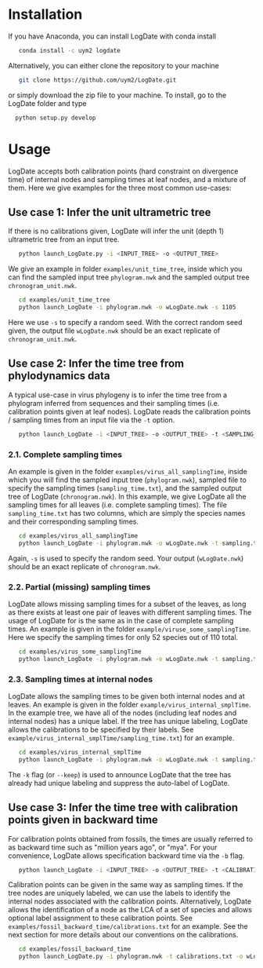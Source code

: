 # Installation
If you have Anaconda, you can install LogDate with conda install

``` bash
   conda install -c uym2 logdate 
```  

Alternatively, you can either clone the repository to your machine 
```bash
   git clone https://github.com/uym2/LogDate.git
```
or simply download the zip file to your machine. To install, go to the LogDate folder and type

``` bash
  python setup.py develop
```

# Usage
LogDate accepts both calibration points (hard constraint on divergence time) of internal nodes and sampling times at leaf nodes, and a mixture of them. Here we give examples for the three most common use-cases:

## Use case 1: Infer the unit ultrametric tree
If there is no calibrations given, LogDate will infer the unit (depth 1) ultrametric tree from an input tree.

``` bash
   python launch_LogDate.py -i <INPUT_TREE> -o <OUTPUT_TREE>
```

We give an example in folder `examples/unit_time_tree`, inside which you can find the sampled input tree `phylogram.nwk` and the sampled output tree `chronogram_unit.nwk`.

```bash
   cd examples/unit_time_tree
   python launch_LogDate -i phylogram.nwk -o wLogDate.nwk -s 1105
```

Here we use `-s` to specify a random seed. With the correct random seed given, the output file `wLogDate.nwk` should be an exact replicate of `chronogram_unit.nwk`.

## Use case 2: Infer the time tree from phylodynamics data
A typical use-case in virus phylogeny is to infer the time tree from a phylogram inferred from sequences and their sampling times (i.e. calibration points given at leaf nodes). LogDate reads the calibration points / sampling times from an input file via the `-t` option.

```bash
   python launch_LogDate -i <INPUT_TREE> -o <OUTPUT_TREE> -t <SAMPLING_TIMES>
```

### 2.1. Complete sampling times
An example is given in the folder `examples/virus_all_samplingTime`, inside which you will find the sampled input tree (`phylogram.nwk`), sampled file to specify the sampling times (`sampling_time.txt`), and the sampled output tree of LogDate (`chronogram.nwk`). In this example, we give LogDate all the sampling times for all leaves (i.e. complete sampling times). The file `sampling_time.txt` has two columns, which are simply the species names and their corresponding sampling times.

```bash
   cd examples/virus_all_samplingTime
   python launch_LogDate -i phylogram.nwk -o wLogDate.nwk -t sampling.time.txt -s 1105
```

Again, `-s` is used to specify the random seed. Your output (`wLogDate.nwk`) should be an exact replicate of `chronogram.nwk`.

### 2.2. Partial (missing) sampling times
LogDate allows missing sampling times for a subset of the leaves, as long as there exists at least one pair of leaves with different sampling times. The usage of LogDate for is the same as in the case of complete sampling times. An example is given in the folder `example/viruse_some_samplingTime`. Here we specify the sampling times for only 52 species out of 110 total.

```bash
   cd examples/virus_some_samplingTime
   python launch_LogDate -i phylogram.nwk -o wLogDate.nwk -t sampling.time.txt -s 1105
```

### 2.3. Sampling times at internal nodes
LogDate allows the sampling times to be given both internal nodes and at leaves. An example is given in the folder `example/virus_internal_smplTime`. In the example tree, we have all of the nodes (including leaf nodes and internal nodes) has a unique label. If the tree has unique labeling, LogDate allows the calibrations to be specified by their labels. See `example/virus_internal_smplTime/sampling_time.txt`) for an example. 

```bash
   cd examples/virus_internal_smplTime
   python launch_LogDate -i phylogram.nwk -o wLogDate.nwk -t sampling.time.txt -s 1105 -k
```
The `-k` flag (or `--keep`) is used to announce LogDate that the tree has already had unique labeling and suppress the auto-label of LogDate.


## Use case 3: Infer the time tree with calibration points given in backward time
For calibration points obtained from fossils, the times are usually referred to as backward time such as "million years ago", or "mya". For your convenience, LogDate allows specification backward time via the `-b` flag.

```bash
   python launch_LogDate -i <INPUT_TREE> -o <OUTPUT_TREE> -t <CALIBRATIONS> -b
```
Calibration points can be given in the same way as sampling times. If the tree nodes are uniquely labeled, we can use the labels to identify the internal nodes associated with the calibration points. Alternatively, LogDate allows the identification of a node as the LCA of a set of species and allows optional label assignment to these calibration points. See `examples/fossil_backward_time/calibrations.txt` for an example. See the next section for more details about our conventions on the calibrations.

```bash
   cd examples/fossil_backward_time
   python launch_LogDate.py -i phylogram.nwk -t calibrations.txt -o wLogDate.nwk -b -s 1105
```
